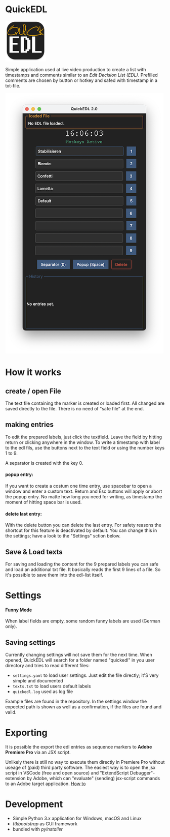 # QuickEDL
![logo](assets/icon_128.png)

Simple application used at live video production to create a list with timestamps and comments similar to an *Edit Decision List (EDL)*.
Prefilled comments are chosen by button or hotkey and safed with timestamp in a txt-file.

![screensshot mainwindow](assets/main-window-2.0.png)

# How it works

 ## create / open File
 The text file containing the marker is created or loaded first. All changed are saved directly to the file. There is no need of "safe file" at the end.

 ## making entries
 To edit the prepared labels, just click the textfield. Leave the field by hitting return or clicking anywhere in the window.
 To write a timestamp with label to the edl fils, use the buttons next to the text field or using the number keys 1 to 9.
 
 A separator is created with the key 0.

 #### popup entry:
 If you want to create a costum one time entry, use spacebar to open a window and enter a custom text. Return and Esc buttons will apply or abort the popup entry.
 No matte how long you need for writing, as timestamp the moment of hitting space bar is used.

 #### delete last entry:
 With the delete button you can delete the last entry. For safety reasons the shortcut for this feature is deactivated by default. You can change this in the settings; have a look to the "Settings" sction below.
 
 ## Save & Load texts
 For saving and loading the content for the 9 prepared labels you can safe and load an additional txt file.
 It basically reads the first 9 lines of a file. So it's possible to save them into the edl-list itself.

# Settings
#### Funny Mode
When label fields are empty, some random funny labels are used (German only).

## Saving settings
Currently changing settings will not save them for the next time. When opened, QuickEDL will search for a folder named "quickedl" in you user directory and tries to read different files:
- `settings.yaml` to load user settings. Just edit the file directly; it'S very simple and documented
- `texts.txt` to load users default labels
- `quickedl.log` used as log file

Example files are found in the repository. In the settings window the expected path is shown as well as a confirmation, if the files are found and valid.

# Exporting
 It is possible the export the edl entries as sequence markers to **Adobe Premiere Pro** via an JSX script.

 Unlikely there is still no way to execute them directly in Premiere Pro without useage of (paid) third party software.
 The easiest way is to open the jsx script in VSCode (free and open source) and "ExtendScript Debugger"-extension by Adobe, which can "evaluate" (sending) jsx-script commands to an Adobe target application.
 [How to](docs/jsx.md)

# Development
- Simple Python 3.x application for Windows, macOS and Linux
- *ttkbootstrap* as GUI framework
- bundled with *pyinstaller*
